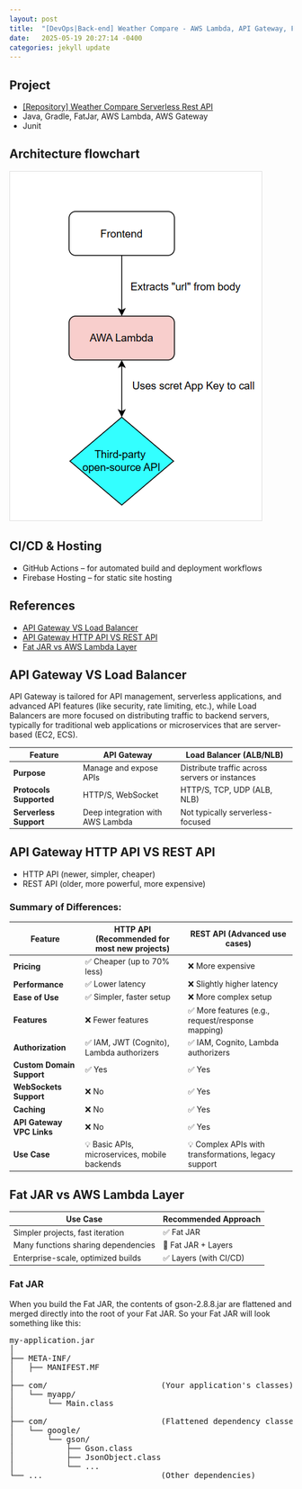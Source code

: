 ```yaml
---
layout: post
title:  "[DevOps|Back-end] Weather Compare - AWS Lambda, API Gateway, FatJar"
date:   2025-05-19 20:27:14 -0400
categories: jekyll update
---
```



## Project
- [[Repository] Weather Compare Serverless Rest API](https://github.com/JessySeo9955/indexedDB_weather_backend)
- Java, Gradle, FatJar, AWS Lambda, AWS Gateway
- Junit

## Architecture flowchart
<img style="max-width: 100%; border: 1px solid #ddd" src="assets/imgs/weather_backend.png" />

## CI/CD & Hosting

- GitHub Actions – for automated build and deployment workflows
- Firebase Hosting – for static site hosting




## References
- [API Gateway VS Load Balancer](#reference1)
- [API Gateway HTTP API VS  REST API](#reference2)
- [Fat JAR vs AWS Lambda Layer](#reference3)



<div id="reference1">

##  API Gateway VS Load Balancer

API Gateway is tailored for API management, serverless applications, and advanced API features (like security, rate limiting, etc.), while Load Balancers are more focused on distributing traffic to backend servers, typically for traditional web applications or microservices that are server-based (EC2, ECS).

| Feature | **API Gateway** | **Load Balancer** (ALB/NLB) |
| --------|-----------------|-----------------------------|
| **Purpose** | Manage and expose APIs | Distribute traffic across servers or instances |
| **Protocols Supported** | HTTP/S, WebSocket | HTTP/S, TCP, UDP (ALB, NLB) |
| **Serverless Support** | Deep integration with AWS Lambda | Not typically serverless-focused |
 

</div>

<div id="reference2">

##  API Gateway HTTP API VS  REST API

- HTTP API (newer, simpler, cheaper)
- REST API (older, more powerful, more expensive)

### Summary of Differences:

| Feature | **HTTP API** (Recommended for most new projects) | **REST API** (Advanced use cases) |
| --- | --- | --- |
| **Pricing** | ✅ Cheaper (up to 70% less) | ❌ More expensive |
| **Performance** | ✅ Lower latency | ❌ Slightly higher latency |
| **Ease of Use** | ✅ Simpler, faster setup | ❌ More complex setup |
| **Features** | ❌ Fewer features | ✅ More features (e.g., request/response mapping) |
| **Authorization** | ✅ IAM, JWT (Cognito), Lambda authorizers | ✅ IAM, Cognito, Lambda authorizers |
| **Custom Domain Support** | ✅ Yes | ✅ Yes |
| **WebSockets Support** | ❌ No | ✅ Yes |
| **Caching** | ❌ No | ✅ Yes |
| **API Gateway VPC Links** | ❌ No | ✅ Yes |
| **Use Case** | 💡 Basic APIs, microservices, mobile backends | 💡 Complex APIs with transformations, legacy support |

</div>

<div id="reference3">

##  Fat JAR vs AWS Lambda Layer

| Use Case | Recommended Approach |
| --- | --- |
| Simpler projects, fast iteration | ✅ Fat JAR |
| Many functions sharing dependencies | 🔄 Fat JAR + Layers |
| Enterprise-scale, optimized builds | ✅ Layers (with CI/CD) |

### Fat JAR
When you build the Fat JAR, the contents of gson-2.8.8.jar are flattened and merged directly into the root of your Fat JAR. So your Fat JAR will look something like this:
<pre>
my-application.jar
│
├── META-INF/
│   ├── MANIFEST.MF
│
├── com/                        (Your application's classes)
│   └── myapp/
│       └── Main.class
│
├── com/                        (Flattened dependency classes)
│   └── google/
│       └── gson/
│           ├── Gson.class
│           ├── JsonObject.class
│           └── ...
└── ...                         (Other dependencies)
</pre>
</div>

